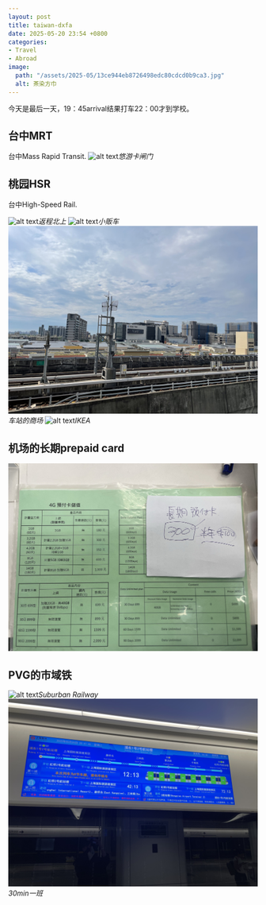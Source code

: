 ```yaml
---
layout: post
title: taiwan-dxfa
date: 2025-05-20 23:54 +0800
categories:
- Travel
- Abroad
image:
  path: "/assets/2025-05/13ce944eb8726498edc80cdcd0b9ca3.jpg"
  alt: 茶染方巾
---
```

今天是最后一天，19：45arrival结果打车22：00才到学校。

## 台中MRT
台中Mass Rapid Transit.
![alt text](/assets/2025-05/5ff2fef66bd667bdc6a5e5b72b98abc.jpg)_悠游卡闸门_

## 桃园HSR
台中High-Speed Rail.

![alt text](/assets/2025-05/1c2af92e01a76ee62a23e7a97e26716.jpg)_返程北上_
![alt text](/assets/2025-05/55da6aff65bd10bbd54cd417f381777.jpg)_小贩车_
![alt text](/assets/2025-05/033ad9be64e4028857ed8c64361b556.jpg)_车站的商场_
![alt text](/assets/2025-05/c22ea4f5b48c1c09924d9e916b497d2.jpg)_IKEA_

## 机场的长期prepaid card

![alt text](/assets/2025-05/b4c856dede60c140f7f8c8ddb1ef1c1.jpg)

## PVG的市域铁

![alt text](/assets/2025-05/4ade7cd8669c1ccad230ae3bb081c94.jpg)_Suburban Railway_
![alt text](/assets/2025-05/2e8cf348da418deab3377b5821062ef.jpg)_30min一班_